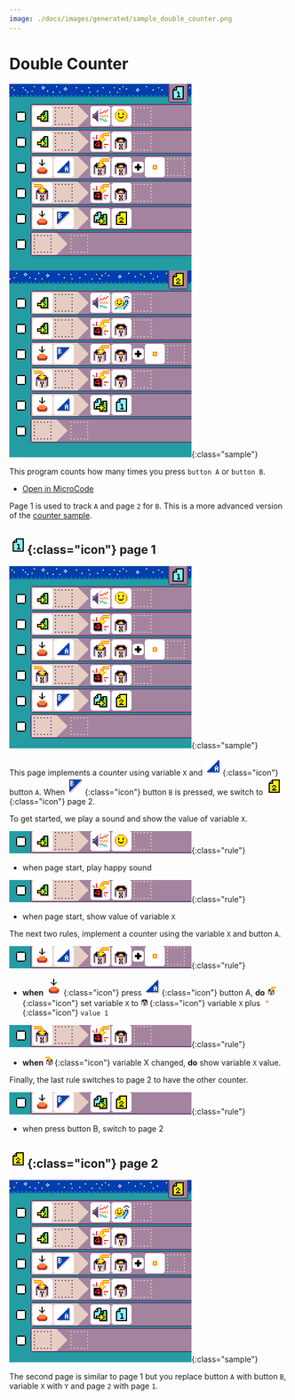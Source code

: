 ```yaml
---
image: ./docs/images/generated/sample_double_counter.png
---
```


# Double Counter

![double counter program](../images/generated/sample_double_counter.png){:class="sample"}

This program counts how many times you press `button A` or `button B`.

-   [Open in MicroCode](/microcode/#H4sIANizQWMAA6VRy27CMBD8pQBNqxxxFIW1cKJgQx63QopwakqlgGLz9XXsVBAjTpxWs5qdndn9UrjbHYOfKt4cofn9ADHnqTjrCkMlurZ8fY14QTueUXjPFUaE43oZ4kTPbOHbk2l+OOwWyAcxCZYLzVeGxwg1PGR5kSThaE6RSOsWXqt9MNMTRIHwWs01ezMmkMWlwauGGB/M+khIgxBwjVnp6vjZy7tt5hU3u+LEmbdZz8GgQfv+nZYca8HYNxOnKpftVuF6T+XzO7O5mzd8uLH9xX9OP7M4trj0rA/P6DMGXcahx1NXJ11bjy/sHjI/+ZX+R591vxk0+rvOnPvNJjdOiKdVga+feXCB5sTrBi6Ev8mE4uAPhFD/6bgCAAA=)

Page 1 is used to track `A` and page `2` for `B`. This is a more advanced version of the [counter sample](./counter).

## ![page 1](../images/generated/icon_M1.png){:class="icon"} page 1

![double counter page 1 program](../images/generated/sample_double_counter_page_1.png){:class="sample"}

This page implements a counter using variable `X`
and ![button A](../images/generated/icon_F3.png){:class="icon"} button `A`. When ![button B](../images/generated/icon_F4.png){:class="icon"} button `B` is pressed, we switch to ![page 2](../images/generated/icon_M2.png){:class="icon"} page 2.

To get started, we play a sound and show the value of variable `X`.

![when page start, play happy sound](../images/generated/sample_double_counter_page_1_rule_1.png){:class="rule"}

- when page start, play happy sound

![when page start, show variable X value](../images/generated/sample_double_counter_page_1_rule_2.png){:class="rule"}

- when page start, show value of variable `X`


The next two rules, implement a counter using the variable `X` and button `A`.

![when button A pressed, increment X](../images/generated/sample_double_counter_page_1_rule_3.png){:class="rule"}

-   **when** ![press](../images/generated/icon_S2.png){:class="icon"} press ![button A](../images/generated/icon_F3.png){:class="icon"} button A, **do** ![set variable X](../images/generated/icon_A9A.png){:class="icon"} set variable `X` to ![get variable X](../images/generated/icon_M20A.png){:class="icon"} variable `X` plus ![value 1](../images/generated/icon_M6.png){:class="icon"} `value 1`

![when press button A, increment variable X](../images/generated/sample_double_counter_page_1_rule_4.png){:class="rule"}

-   **when** ![variable X changed](../images/generated/icon_S9A.png){:class="icon"} variable X changed, **do** show variable `X` value.

Finally, the last rule switches to page 2 to have the other counter.

![when press button B, switch to page 2](../images/generated/sample_double_counter_page_1_rule_5.png){:class="rule"}

- when press button B, switch to page 2

## ![page 2](../images/generated/icon_M2.png){:class="icon"} page 2

![double counter page 2 program](../images/generated/sample_double_counter_page_2.png){:class="sample"}

The second page is similar to page 1 but you replace button `A` with button `B`, variable `X` with `Y` and page `2` with page `1`.